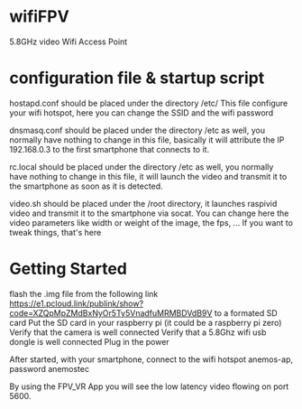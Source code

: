 # wifiFPV

5.8GHz video Wifi Access Point

# configuration file & startup script

hostapd.conf should be placed under the directory /etc/
This file configure your wifi hotspot, here you can change the SSID and the wifi password

dnsmasq.conf should be placed under the directory /etc as well, you normally have nothing to change in this file, basically it will attribute the IP 192.168.0.3 to the first smartphone that connects to it.

rc.local should be placed under the directory /etc as well, you normally have nothing to change in this file, it will launch the video and transmit it to the smartphone as soon as it is detected.

video.sh should be placed under the /root directory, it launches raspivid video and transmit it to the smartphone via socat. You can change here the video parameters like width or weight of the image, the fps, ...
If you want to tweak things, that's here


# Getting Started

flash the .img file from the following link https://e1.pcloud.link/publink/show?code=XZQpMpZMdBxNyOr5Ty5VnadfuMRMBDVdB9V to a formated SD card
Put the SD card in your raspberry pi (it could be a raspberry pi zero)
Verify that the camera is well connected
Verify that a 5.8Ghz wifi usb dongle is well connected
Plug in the power

After started, with your smartphone, connect to the wifi hotspot anemos-ap, password anemostec

By using the FPV_VR App you will see the low latency video flowing on port 5600.
